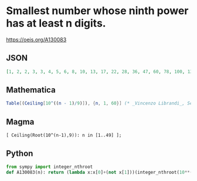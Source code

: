 # Smallest number whose ninth power has at least n digits\.
https://oeis.org/A130083
## JSON
```JSON
[1, 2, 2, 3, 3, 4, 5, 6, 8, 10, 13, 17, 22, 28, 36, 47, 60, 78, 100, 130, 167, 216, 279, 360, 465, 600, 775, 1000, 1292, 1669, 2155, 2783, 3594, 4642, 5995, 7743, 10000, 12916, 16682, 21545, 27826, 35939, 46416, 59949, 77427, 100000, 129155, 166811, 215444]
```
## Mathematica
```Mathematica
Table[(Ceiling[10^((n - 1)/9)]), {n, 1, 60}] (* _Vincenzo Librandi_, Sep 21 2013 *)
```
## Magma
```Magma
[ Ceiling(Root(10^(n-1),9)): n in [1..49] ];
```
## Python
```Python
from sympy import integer_nthroot
def A130083(n): return (lambda x:x[0]+(not x[1]))(integer_nthroot(10**(n-1),9)) # _Chai Wah Wu_, Jun 20 2024
```
